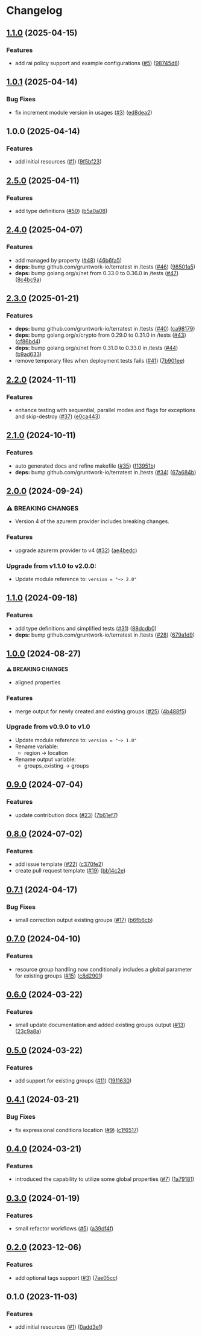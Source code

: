 # Changelog

## [1.1.0](https://github.com/CloudNationHQ/terraform-azure-cognitive/compare/v1.0.1...v1.1.0) (2025-04-15)


### Features

* add rai policy support and example configurations ([#5](https://github.com/CloudNationHQ/terraform-azure-cognitive/issues/5)) ([98745d6](https://github.com/CloudNationHQ/terraform-azure-cognitive/commit/98745d6a05ce6418e3f0933087354119649b5948))

## [1.0.1](https://github.com/CloudNationHQ/terraform-azure-cognitive/compare/v1.0.0...v1.0.1) (2025-04-14)


### Bug Fixes

* fix increment module version in usages ([#3](https://github.com/CloudNationHQ/terraform-azure-cognitive/issues/3)) ([ed8dea2](https://github.com/CloudNationHQ/terraform-azure-cognitive/commit/ed8dea2d1ba7d7878195909c48518f17316ad731))

## 1.0.0 (2025-04-14)


### Features

* add initial resources  ([#1](https://github.com/CloudNationHQ/terraform-azure-cognitive/issues/1)) ([9f5bf23](https://github.com/CloudNationHQ/terraform-azure-cognitive/commit/9f5bf2393e71ea68b146f450d77dc9503f482331))

## [2.5.0](https://github.com/CloudNationHQ/terraform-azure-rg/compare/v2.4.0...v2.5.0) (2025-04-11)


### Features

* add type definitions ([#50](https://github.com/CloudNationHQ/terraform-azure-rg/issues/50)) ([b5a0a08](https://github.com/CloudNationHQ/terraform-azure-rg/commit/b5a0a08f5ba6ea9ca8d01e132d2b6c8a960c9f08))

## [2.4.0](https://github.com/CloudNationHQ/terraform-azure-rg/compare/v2.3.0...v2.4.0) (2025-04-07)


### Features

* add managed by property ([#48](https://github.com/CloudNationHQ/terraform-azure-rg/issues/48)) ([46b6fa5](https://github.com/CloudNationHQ/terraform-azure-rg/commit/46b6fa5e2c9347138e4873fe85b7e0b401908547))
* **deps:** bump github.com/gruntwork-io/terratest in /tests ([#46](https://github.com/CloudNationHQ/terraform-azure-rg/issues/46)) ([98501a5](https://github.com/CloudNationHQ/terraform-azure-rg/commit/98501a58b41ce1dbf5d100b27d29057470760402))
* **deps:** bump golang.org/x/net from 0.33.0 to 0.36.0 in /tests ([#47](https://github.com/CloudNationHQ/terraform-azure-rg/issues/47)) ([8c4bc9a](https://github.com/CloudNationHQ/terraform-azure-rg/commit/8c4bc9ae05e0f3f5eb934661063352a94177604c))

## [2.3.0](https://github.com/CloudNationHQ/terraform-azure-rg/compare/v2.2.0...v2.3.0) (2025-01-21)


### Features

* **deps:** bump github.com/gruntwork-io/terratest in /tests ([#40](https://github.com/CloudNationHQ/terraform-azure-rg/issues/40)) ([ca98179](https://github.com/CloudNationHQ/terraform-azure-rg/commit/ca98179d682a91e14519ac2a57ec44fff08bb1a1))
* **deps:** bump golang.org/x/crypto from 0.29.0 to 0.31.0 in /tests ([#43](https://github.com/CloudNationHQ/terraform-azure-rg/issues/43)) ([cf86bd4](https://github.com/CloudNationHQ/terraform-azure-rg/commit/cf86bd4d6cf368bb65d9d9bad80a865c8eae920e))
* **deps:** bump golang.org/x/net from 0.31.0 to 0.33.0 in /tests ([#44](https://github.com/CloudNationHQ/terraform-azure-rg/issues/44)) ([b9ad633](https://github.com/CloudNationHQ/terraform-azure-rg/commit/b9ad633ae8350a425c9393435d4fdcad3c0eba79))
* remove temporary files when deployment tests fails ([#41](https://github.com/CloudNationHQ/terraform-azure-rg/issues/41)) ([7b901ee](https://github.com/CloudNationHQ/terraform-azure-rg/commit/7b901ee457a45378a58431f18350181345492b15))

## [2.2.0](https://github.com/CloudNationHQ/terraform-azure-rg/compare/v2.1.0...v2.2.0) (2024-11-11)


### Features

* enhance testing with sequential, parallel modes and flags for exceptions and skip-destroy ([#37](https://github.com/CloudNationHQ/terraform-azure-rg/issues/37)) ([e0ca443](https://github.com/CloudNationHQ/terraform-azure-rg/commit/e0ca443aa18afb0bd0f4cbe705badf3c50de901d))

## [2.1.0](https://github.com/CloudNationHQ/terraform-azure-rg/compare/v2.0.0...v2.1.0) (2024-10-11)


### Features

* auto generated docs and refine makefile ([#35](https://github.com/CloudNationHQ/terraform-azure-rg/issues/35)) ([f13951b](https://github.com/CloudNationHQ/terraform-azure-rg/commit/f13951b5593b3f85e8856ff49114976a328457b7))
* **deps:** bump github.com/gruntwork-io/terratest in /tests ([#34](https://github.com/CloudNationHQ/terraform-azure-rg/issues/34)) ([67a684b](https://github.com/CloudNationHQ/terraform-azure-rg/commit/67a684b4d4fe3048e83e62b4d1e0f6f1c491c2c6))

## [2.0.0](https://github.com/CloudNationHQ/terraform-azure-rg/compare/v1.1.0...v2.0.0) (2024-09-24)


### ⚠ BREAKING CHANGES

* Version 4 of the azurerm provider includes breaking changes.

### Features

* upgrade azurerm provider to v4 ([#32](https://github.com/CloudNationHQ/terraform-azure-rg/issues/32)) ([ae4bedc](https://github.com/CloudNationHQ/terraform-azure-rg/commit/ae4bedce18c0da8bb97f4345ce1a156280e33f48))

### Upgrade from v1.1.0 to v2.0.0:

- Update module reference to: `version = "~> 2.0"`

## [1.1.0](https://github.com/CloudNationHQ/terraform-azure-rg/compare/v1.0.0...v1.1.0) (2024-09-18)


### Features

* add type definitions and simplified tests ([#31](https://github.com/CloudNationHQ/terraform-azure-rg/issues/31)) ([88dcdb0](https://github.com/CloudNationHQ/terraform-azure-rg/commit/88dcdb0fe19752ccdcdc9116ff956444209cb929))
* **deps:** bump github.com/gruntwork-io/terratest in /tests ([#28](https://github.com/CloudNationHQ/terraform-azure-rg/issues/28)) ([679a1d9](https://github.com/CloudNationHQ/terraform-azure-rg/commit/679a1d9b6cf658e81e6efaa90c66c440c7befa53))

## [1.0.0](https://github.com/CloudNationHQ/terraform-azure-rg/compare/v0.9.0...v1.0.0) (2024-08-27)


#### ⚠ BREAKING CHANGES

* aligned properties

### Features

* merge output for newly created and existing groups ([#25](https://github.com/CloudNationHQ/terraform-azure-rg/issues/25)) ([4b488f5](https://github.com/CloudNationHQ/terraform-azure-rg/commit/4b488f5c723d532803b2c148da1dfeb40d927acb))

### Upgrade from v0.9.0 to v1.0

- Update module reference to: `version = "~> 1.0"`
- Rename variable:
   * region -> location
- Rename output variable:
   * groups_existing -> groups

## [0.9.0](https://github.com/CloudNationHQ/terraform-azure-rg/compare/v0.8.0...v0.9.0) (2024-07-04)


### Features

* update contribution docs ([#23](https://github.com/CloudNationHQ/terraform-azure-rg/issues/23)) ([7b61ef7](https://github.com/CloudNationHQ/terraform-azure-rg/commit/7b61ef758147f84e3778162b8644767c794e8b7b))

## [0.8.0](https://github.com/CloudNationHQ/terraform-azure-rg/compare/v0.7.1...v0.8.0) (2024-07-02)


### Features

* add issue template ([#22](https://github.com/CloudNationHQ/terraform-azure-rg/issues/22)) ([c370fe2](https://github.com/CloudNationHQ/terraform-azure-rg/commit/c370fe26d2cd0c50c20aab97c08fe89706189430))
* create pull request template ([#19](https://github.com/CloudNationHQ/terraform-azure-rg/issues/19)) ([bb14c2e](https://github.com/CloudNationHQ/terraform-azure-rg/commit/bb14c2e3d77d38c627085ef6edf8b1f146b3c7a2))

## [0.7.1](https://github.com/CloudNationHQ/terraform-azure-rg/compare/v0.7.0...v0.7.1) (2024-04-17)


### Bug Fixes

* small correction output existing groups ([#17](https://github.com/CloudNationHQ/terraform-azure-rg/issues/17)) ([b6fb6cb](https://github.com/CloudNationHQ/terraform-azure-rg/commit/b6fb6cbe6338af0902aa9cbbf769438d9f77ea10))

## [0.7.0](https://github.com/CloudNationHQ/terraform-azure-rg/compare/v0.6.0...v0.7.0) (2024-04-10)


### Features

* resource group handling now conditionally includes a global parameter for existing groups ([#15](https://github.com/CloudNationHQ/terraform-azure-rg/issues/15)) ([c8d2901](https://github.com/CloudNationHQ/terraform-azure-rg/commit/c8d29013388ead5a8cbf77e75ac8cb740166ce5e))

## [0.6.0](https://github.com/CloudNationHQ/terraform-azure-rg/compare/v0.5.0...v0.6.0) (2024-03-22)


### Features

* small update documentation and added existing groups output ([#13](https://github.com/CloudNationHQ/terraform-azure-rg/issues/13)) ([23c9a8a](https://github.com/CloudNationHQ/terraform-azure-rg/commit/23c9a8a6989cf193ebab28defa6fee48a7dbae90))

## [0.5.0](https://github.com/CloudNationHQ/terraform-azure-rg/compare/v0.4.1...v0.5.0) (2024-03-22)


### Features

* add support for existing groups ([#11](https://github.com/CloudNationHQ/terraform-azure-rg/issues/11)) ([1911630](https://github.com/CloudNationHQ/terraform-azure-rg/commit/1911630cd0c155dad29d53cf62493d4c0e33df7f))

## [0.4.1](https://github.com/CloudNationHQ/terraform-azure-rg/compare/v0.4.0...v0.4.1) (2024-03-21)


### Bug Fixes

* fix expressional conditions location ([#9](https://github.com/CloudNationHQ/terraform-azure-rg/issues/9)) ([c1f6517](https://github.com/CloudNationHQ/terraform-azure-rg/commit/c1f65175ffa7b26c43a278b405cd420f4829f853))

## [0.4.0](https://github.com/CloudNationHQ/terraform-azure-rg/compare/v0.3.0...v0.4.0) (2024-03-21)


### Features

* introduced the capability to utilize some global properties ([#7](https://github.com/CloudNationHQ/terraform-azure-rg/issues/7)) ([1a79181](https://github.com/CloudNationHQ/terraform-azure-rg/commit/1a791814f20aff1733adf0504b135b87b2488fd1))

## [0.3.0](https://github.com/CloudNationHQ/terraform-azure-rg/compare/v0.2.0...v0.3.0) (2024-01-19)


### Features

* small refactor workflows ([#5](https://github.com/CloudNationHQ/terraform-azure-rg/issues/5)) ([a39df4f](https://github.com/CloudNationHQ/terraform-azure-rg/commit/a39df4f5406dc0244b04cab72a6a655e65f1f22d))

## [0.2.0](https://github.com/CloudNationHQ/terraform-azure-rg/compare/v0.1.0...v0.2.0) (2023-12-06)


### Features

* add optional tags support ([#3](https://github.com/CloudNationHQ/terraform-azure-rg/issues/3)) ([7ae05cc](https://github.com/CloudNationHQ/terraform-azure-rg/commit/7ae05cc10eaeb2f69266dd1c34f4579bd5d71bfa))

## 0.1.0 (2023-11-03)


### Features

* add initial resources ([#1](https://github.com/CloudNationHQ/terraform-azure-rg/issues/1)) ([0add3e1](https://github.com/CloudNationHQ/terraform-azure-rg/commit/0add3e146911040d12ff2915c17d882e6ed506cc))
